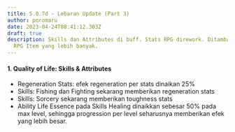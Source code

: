 ```yaml
---
title: 5.0.7d - Lebaran Update (Part 3)
author: poromaru
date: 2023-04-24T08:41:12.303Z
draft: true
description: Skills dan Attributes di buff. Stats RPG dirework. Ditambahkannya
  RPG Item yang lebih banyak.
---
```

#### 1. Quality of Life: Skills & Attributes

* ﻿Regeneration Stats: efek regeneration per stats dinaikan 25%
* Skills: Fishing dan Fighting sekarang memberikan regeneration stats
* Skills: Sorcery sekarang memberikan toughness stats
* Ability Life Essence pada Skills Healing dinaikkan sebesar 50% pada max level, sehingga progression per level seharusnya memberikan efek yang lebih besar.